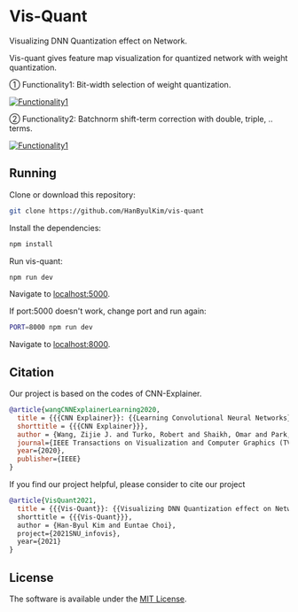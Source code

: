 # Vis-Quant

Visualizing DNN Quantization effect on Network.

Vis-quant gives feature map visualization for quantized network with weight quantization.

① Functionality1: Bit-width selection of weight quantization.

[![Functionality1](https://img.youtube.com/vi/Rlf3xSjMDJU/0.jpg)](https://www.youtube.com/watch?v=Rlf3xSjMDJU)


② Functionality2: Batchnorm shift-term correction with double, triple, .. terms.

[![Functionality1](https://img.youtube.com/vi/43TykyoUxG4/0.jpg)](https://www.youtube.com/watch?v=43TykyoUxG4)

## Running

Clone or download this repository:

```bash
git clone https://github.com/HanByulKim/vis-quant
```

Install the dependencies:

```bash
npm install
```

Run vis-quant:

```bash
npm run dev
```

Navigate to [localhost:5000](https://localhost:5000).


If port:5000 doesn't work, change port and run again:

```bash
PORT=8000 npm run dev
```

Navigate to [localhost:8000](https://localhost:8000).

## Citation

Our project is based on the codes of CNN-Explainer.

```bibTeX
@article{wangCNNExplainerLearning2020,
  title = {{{CNN Explainer}}: {{Learning Convolutional Neural Networks}} with {{Interactive Visualization}}},
  shorttitle = {{{CNN Explainer}}},
  author = {Wang, Zijie J. and Turko, Robert and Shaikh, Omar and Park, Haekyu and Das, Nilaksh and Hohman, Fred and Kahng, Minsuk and Chau, Duen Horng},
  journal={IEEE Transactions on Visualization and Computer Graphics (TVCG)},
  year={2020},
  publisher={IEEE}
}
```

If you find our project helpful, please consider to cite our project

```bibTeX
@article{VisQuant2021,
  title = {{{Vis-Quant}}: {{Visualizing DNN Quantization effect on Network.}},
  shorttitle = {{{Vis-Quant}}},
  author = {Han-Byul Kim and Euntae Choi},
  project={2021SNU_infovis},
  year={2021}
}
```

## License

The software is available under the [MIT License](https://github.com/HanByulKim/vis-quant).
